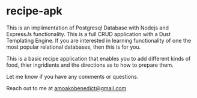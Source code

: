 # recipe-apk

This is an implimentation of Postgresql Database with Nodejs and ExpressJs functionality.
This is a full CRUD application with a Dust Templating Engine.
If you are interested in learning functionality of one the most popular relational databases, then this is for you.

This is a basic recipe application that enables you to add different kinds of food, thier ingridients and the directions as to 
how to prepare them.

Let me know if you have any comments or questions.

Reach out to me at amoakobenedict@gmail.com

